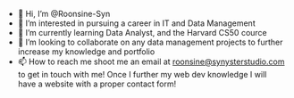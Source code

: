 - 👋 Hi, I’m @Roonsine-Syn
- 👀 I’m interested in pursuing a career in IT and Data Management
- 🌱 I’m currently learning Data Analyst, and the Harvard CS50 cource
- 💞️ I’m looking to collaborate on any data management projects to further increase my knowledge and portfolio
- 📫 How to reach me shoot me an email at roonsine@synysterstudio.com to get in touch with me! Once I further my web dev knowledge I will have a website with a proper contact form!

<!---
Roonsine-Syn/Roonsine-Syn is a ✨ special ✨ repository because its `README.md` (this file) appears on your GitHub profile.
You can click the Preview link to take a look at your changes.
--->
